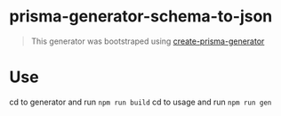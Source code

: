 # prisma-generator-schema-to-json

> This generator was bootstraped using [create-prisma-generator](https://github.com/YassinEldeeb/create-prisma-generator)

# Use
 
 cd to generator and run `npm run build`
 cd to usage and run `npm run gen`
